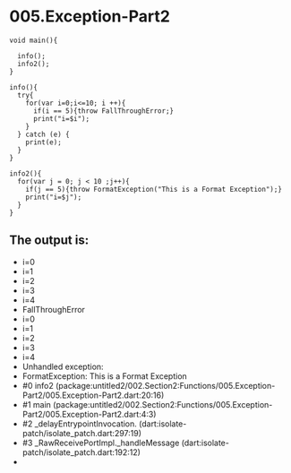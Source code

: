 # 005.Exception-Part2

```
void main(){

  info();
  info2();
}

info(){
  try{
    for(var i=0;i<=10; i ++){
      if(i == 5){throw FallThroughError;}
      print("i=$i");
    }
  } catch (e) {
    print(e);
  }
}

info2(){
  for(var j = 0; j < 10 ;j++){
    if(j == 5){throw FormatException("This is a Format Exception");}
    print("i=$j");
  }
}

```

## The output is:

* i=0
* i=1
* i=2
* i=3
* i=4
* FallThroughError
* i=0
* i=1
* i=2
* i=3
* i=4
* Unhandled exception:
* FormatException: This is a Format Exception
* #0      info2 (package:untitled2/002.Section2:Functions/005.Exception-Part2/005.Exception-Part2.dart:20:16)
* #1      main (package:untitled2/002.Section2:Functions/005.Exception-Part2/005.Exception-Part2.dart:4:3)
* #2      _delayEntrypointInvocation.<anonymous closure> (dart:isolate-patch/isolate_patch.dart:297:19)
* #3      _RawReceivePortImpl._handleMessage (dart:isolate-patch/isolate_patch.dart:192:12)
* 
